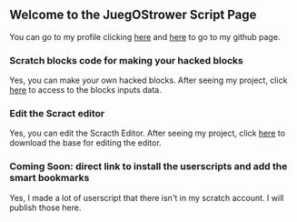 ## Welcome to the JuegOStrower Script Page

You can go to my profile clicking [here](https://scratch.mit.edu/users/JuegOStrower) and [here](https://github.com/JuegOStrower) to go to my github page.

### Scratch blocks code for making your hacked blocks
Yes, you can make your own hacked blocks. After seeing my project, click [here](/block) to access to the blocks inputs data.

### Edit the Scract editor
Yes, you can edit the Scracth Editor. After seeing my project, click [here]() to download the base for editing the editor.

### Coming Soon: direct link to install the userscripts and add the smart bookmarks
Yes, I made a lot of userscript that there isn't in my scratch account. I will publish those here.
